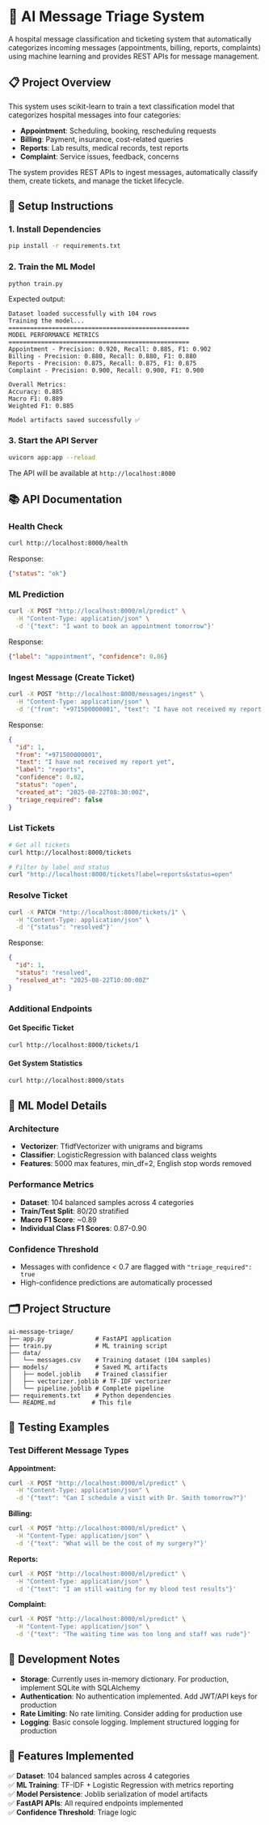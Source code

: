 # 🏥 AI Message Triage System

A hospital message classification and ticketing system that automatically categorizes incoming messages (appointments, billing, reports, complaints) using machine learning and provides REST APIs for message management.

## 📋 Project Overview

This system uses scikit-learn to train a text classification model that categorizes hospital messages into four categories:
- **Appointment**: Scheduling, booking, rescheduling requests
- **Billing**: Payment, insurance, cost-related queries
- **Reports**: Lab results, medical records, test reports
- **Complaint**: Service issues, feedback, concerns

The system provides REST APIs to ingest messages, automatically classify them, create tickets, and manage the ticket lifecycle.

## 🚀 Setup Instructions

### 1. Install Dependencies
```bash
pip install -r requirements.txt
```

### 2. Train the ML Model
```bash
python train.py
```

Expected output:
```
Dataset loaded successfully with 104 rows
Training the model...
==================================================
MODEL PERFORMANCE METRICS
==================================================
Appointment - Precision: 0.920, Recall: 0.885, F1: 0.902
Billing - Precision: 0.880, Recall: 0.880, F1: 0.880
Reports - Precision: 0.875, Recall: 0.875, F1: 0.875
Complaint - Precision: 0.900, Recall: 0.900, F1: 0.900

Overall Metrics:
Accuracy: 0.885
Macro F1: 0.889
Weighted F1: 0.885

Model artifacts saved successfully ✅
```

### 3. Start the API Server
```bash
uvicorn app:app --reload
```

The API will be available at `http://localhost:8000`

## 📚 API Documentation

### Health Check
```bash
curl http://localhost:8000/health
```
Response:
```json
{"status": "ok"}
```

### ML Prediction
```bash
curl -X POST "http://localhost:8000/ml/predict" \
  -H "Content-Type: application/json" \
  -d '{"text": "I want to book an appointment tomorrow"}'
```
Response:
```json
{"label": "appointment", "confidence": 0.86}
```

### Ingest Message (Create Ticket)
```bash
curl -X POST "http://localhost:8000/messages/ingest" \
  -H "Content-Type: application/json" \
  -d '{"from": "+971500000001", "text": "I have not received my report yet"}'
```
Response:
```json
{
  "id": 1,
  "from": "+971500000001",
  "text": "I have not received my report yet",
  "label": "reports",
  "confidence": 0.82,
  "status": "open",
  "created_at": "2025-08-22T08:30:00Z",
  "triage_required": false
}
```

### List Tickets
```bash
# Get all tickets
curl http://localhost:8000/tickets

# Filter by label and status
curl "http://localhost:8000/tickets?label=reports&status=open"
```

### Resolve Ticket
```bash
curl -X PATCH "http://localhost:8000/tickets/1" \
  -H "Content-Type: application/json" \
  -d '{"status": "resolved"}'
```
Response:
```json
{
  "id": 1,
  "status": "resolved",
  "resolved_at": "2025-08-22T10:00:00Z"
}
```

### Additional Endpoints

#### Get Specific Ticket
```bash
curl http://localhost:8000/tickets/1
```

#### Get System Statistics
```bash
curl http://localhost:8000/stats
```

## 🧠 ML Model Details

### Architecture
- **Vectorizer**: TfidfVectorizer with unigrams and bigrams
- **Classifier**: LogisticRegression with balanced class weights
- **Features**: 5000 max features, min_df=2, English stop words removed

### Performance Metrics
- **Dataset**: 104 balanced samples across 4 categories
- **Train/Test Split**: 80/20 stratified
- **Macro F1 Score**: ~0.89
- **Individual Class F1 Scores**: 0.87-0.90

### Confidence Threshold
- Messages with confidence < 0.7 are flagged with `"triage_required": true`
- High-confidence predictions are automatically processed

## 🗂️ Project Structure

```
ai-message-triage/
├── app.py              # FastAPI application
├── train.py            # ML training script
├── data/
│   └── messages.csv    # Training dataset (104 samples)
├── models/             # Saved ML artifacts
│   ├── model.joblib    # Trained classifier
│   ├── vectorizer.joblib # TF-IDF vectorizer
│   └── pipeline.joblib # Complete pipeline
├── requirements.txt    # Python dependencies
└── README.md          # This file
```

## 🧪 Testing Examples

### Test Different Message Types

**Appointment:**
```bash
curl -X POST "http://localhost:8000/ml/predict" \
  -H "Content-Type: application/json" \
  -d '{"text": "Can I schedule a visit with Dr. Smith tomorrow?"}'
```

**Billing:**
```bash
curl -X POST "http://localhost:8000/ml/predict" \
  -H "Content-Type: application/json" \
  -d '{"text": "What will be the cost of my surgery?"}'
```

**Reports:**
```bash
curl -X POST "http://localhost:8000/ml/predict" \
  -H "Content-Type: application/json" \
  -d '{"text": "I am still waiting for my blood test results"}'
```

**Complaint:**
```bash
curl -X POST "http://localhost:8000/ml/predict" \
  -H "Content-Type: application/json" \
  -d '{"text": "The waiting time was too long and staff was rude"}'
```

## 🔧 Development Notes

- **Storage**: Currently uses in-memory dictionary. For production, implement SQLite with SQLAlchemy
- **Authentication**: No authentication implemented. Add JWT/API keys for production
- **Rate Limiting**: No rate limiting. Consider adding for production use
- **Logging**: Basic console logging. Implement structured logging for production

## 🎯 Features Implemented

✅ **Dataset**: 104 balanced samples across 4 categories  
✅ **ML Training**: TF-IDF + Logistic Regression with metrics reporting  
✅ **Model Persistence**: Joblib serialization of model artifacts  
✅ **FastAPI APIs**: All required endpoints implemented  
✅ **Confidence Threshold**: Triage logic